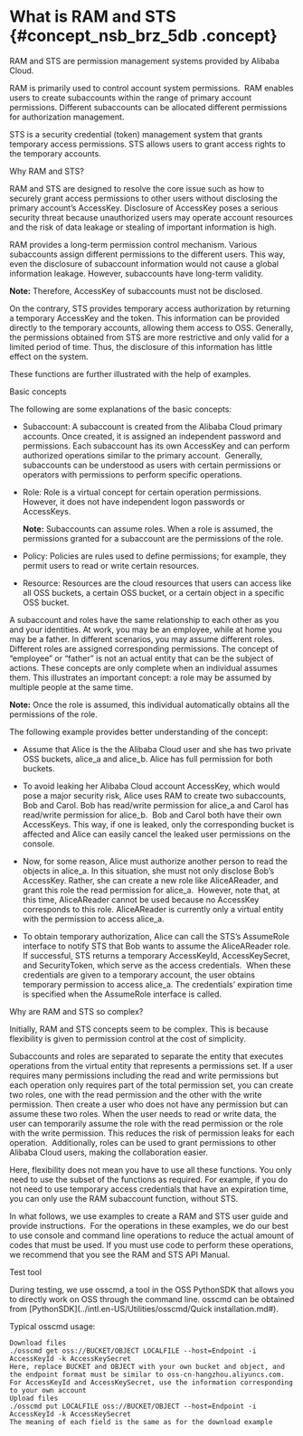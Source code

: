 # What is RAM and STS {#concept_nsb_brz_5db .concept}

RAM and STS are permission management systems provided by Alibaba Cloud.

RAM is primarily used to control account system permissions.  RAM enables users to create subaccounts within the range of primary account permissions. Different subaccounts can be allocated different permissions for authorization management.

STS is a security credential \(token\) management system that grants temporary access permissions. STS allows users to grant access rights to the temporary accounts.

Why RAM and STS?

RAM and STS are designed to resolve the core issue such as how to securely grant access permissions to other users without disclosing the primary account’s AccessKey. Disclosure of AccessKey poses a serious security threat because unauthorized users may operate account resources and the risk of data leakage or stealing of important information is high.

RAM provides a long-term permission control mechanism. Various subaccounts assign different permissions to the different users. This way, even the disclosure of subaccount information would not cause a global information leakage. However, subaccounts have long-term validity. 

**Note:** Therefore, AccessKey of subaccounts must not be disclosed.

On the contrary, STS provides temporary access authorization by returning a temporary AccessKey and the token. This information can be provided directly to the temporary accounts, allowing them access to OSS. Generally, the permissions obtained from STS are more restrictive and only valid for a limited period of time. Thus, the disclosure of this information has little effect on the system.

These functions are further illustrated with the help of examples.

Basic concepts

The following are some explanations of the basic concepts:

-   Subaccount: A subaccount is created from the Alibaba Cloud primary accounts. Once created, it is assigned an independent password and permissions. Each subaccount has its own AccessKey and can perform authorized operations similar to the primary account.  Generally, subaccounts can be understood as users with certain permissions or operators with permissions to perform specific operations.
-   Role: Role is a virtual concept for certain operation permissions. However, it does not have independent logon passwords or AccessKeys.

    **Note:** Subaccounts can assume roles. When a role is assumed, the permissions granted for a subaccount are the permissions of the role.

-   Policy: Policies are rules used to define permissions; for example, they permit users to read or write certain resources.
-   Resource: Resources are the cloud resources that users can access like all OSS buckets, a certain OSS bucket, or a certain object in a specific OSS bucket.

A subaccount and roles have the same relationship to each other as you and your identities. At work, you may be an employee, while at home you may be a father. In different scenarios, you may assume different roles. Different roles are assigned corresponding permissions. The concept of “employee” or “father” is not an actual entity that can be the subject of actions. These concepts are only complete when an individual assumes them. This illustrates an important concept: a role may be assumed by multiple people at the same time.

**Note:** Once the role is assumed, this individual automatically obtains all the permissions of the role.

The following example provides better understanding of the concept:

-   Assume that Alice is the the Alibaba Cloud user and she has two private OSS buckets, alice\_a and alice\_b. Alice has full permission for both buckets.

-   To avoid leaking her Alibaba Cloud account AccessKey, which would pose a major security risk, Alice uses RAM to create two subaccounts, Bob and Carol. Bob has read/write permission for alice\_a and Carol has read/write permission for alice\_b.  Bob and Carol both have their own AccessKeys. This way, if one is leaked, only the corresponding bucket is affected and Alice can easily cancel the leaked user permissions on the console.

-   Now, for some reason, Alice must authorize another person to read the objects in alice\_a. In this situation, she must not only disclose Bob’s AccessKey. Rather, she can create a new role like AliceAReader, and grant this role the read permission for alice\_a.  However, note that, at this time, AliceAReader cannot be used because no AccessKey corresponds to this role. AliceAReader is currently only a virtual entity with the permission to access alice\_a.

-   To obtain temporary authorization, Alice can call the STS’s AssumeRole interface to notify STS that Bob wants to assume the AliceAReader role. If successful, STS returns a temporary AccessKeyId, AccessKeySecret, and SecurityToken, which serve as the access credentials.  When these credentials are given to a temporary account, the user obtains temporary permission to access alice\_a. The credentials’ expiration time is specified when the AssumeRole interface is called.


Why are RAM and STS so complex?

Initially, RAM and STS concepts seem to be complex. This is because flexibility is given to permission control at the cost of simplicity.

Subaccounts and roles are separated to separate the entity that executes operations from the virtual entity that represents a permissions set. If a user requires many permissions including the read and write permissions but each operation only requires part of the total permission set, you can create two roles, one with the read permission and the other with the write permission. Then create a user who does not have any permission but can assume these two roles. When the user needs to read or write data, the user can temporarily assume the role with the read permission or the role with the write permission. This reduces the risk of permission leaks for each operation.  Additionally, roles can be used to grant permissions to other Alibaba Cloud users, making the collaboration easier.

Here, flexibility does not mean you have to use all these functions. You only need to use the subset of the functions as required. For example, if you do not need to use temporary access credentials that have an expiration time, you can only use the RAM subaccount function, without STS.

In what follows, we use examples to create a RAM and STS user guide and provide instructions.  For the operations in these examples, we do our best to use console and command line operations to reduce the actual amount of codes that must be used. If you must use code to perform these operations, we recommend that you see the RAM and STS API Manual.

Test tool

During testing, we use osscmd, a tool in the OSS PythonSDK that allows you to directly work on OSS through the command line. osscmd can be obtained from [PythonSDK](../intl.en-US/Utilities/osscmd/Quick installation.md#).

Typical osscmd usage:

```
Download files
./osscmd get oss://BUCKET/OBJECT LOCALFILE --host=Endpoint -i AccessKeyId -k AccessKeySecret
Here, replace BUCKET and OBJECT with your own bucket and object, and the endpoint format must be similar to oss-cn-hangzhou.aliyuncs.com. For AccessKeyId and AccessKeySecret, use the information corresponding to your own account
Upload files
./osscmd put LOCALFILE oss://BUCKET/OBJECT --host=Endpoint -i AccessKeyId -k AccessKeySecret
The meaning of each field is the same as for the download example
```


